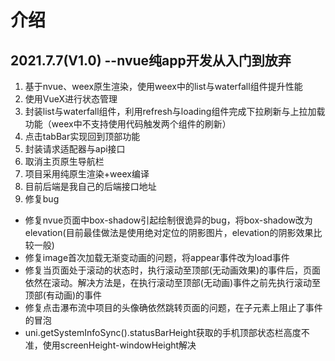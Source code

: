 # 介绍
## 2021.7.7(V1.0) --nvue纯app开发从入门到放弃
1. 基于nvue、weex原生渲染，使用weex中的list与waterfall组件提升性能
2. 使用VueX进行状态管理
3. 封装list与waterfall组件，利用refresh与loading组件完成下拉刷新与上拉加载功能（weex中不支持使用代码触发两个组件的刷新）
4. 点击tabBar实现回到顶部功能
5. 封装请求适配器与api接口
6. 取消主页原生导航栏
7. 项目采用纯原生渲染+weex编译
8. 目前后端是我自己的后端接口地址
9. 修复bug
- 修复nvue页面中box-shadow引起绘制很诡异的bug，将box-shadow改为elevation(目前最佳做法是使用绝对定位的阴影图片，elevation的阴影效果比较一般)
- 修复image首次加载无渐变动画的问题，将appear事件改为load事件
- 修复当页面处于滚动的状态时，执行滚动至顶部(无动画效果)的事件后，页面依然在滚动。解决方法是，在执行滚动至顶部(无动画)事件之前先执行滚动至顶部(有动画)的事件
- 修复点击瀑布流中项目的头像确依然跳转页面的问题，在子元素上阻止了事件的冒泡
- uni.getSystemInfoSync().statusBarHeight获取的手机顶部状态栏高度不准，使用screenHeight-windowHeight解决

